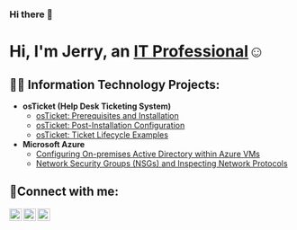 ### Hi there 👋

<h1>Hi, I'm Jerry, an <a href="https://www.linkedin.com/in/jerryharts/">IT Professional</a>☺</h1>

<h2>👨‍💻 Information Technology Projects:</h2>

- <b>osTicket (Help Desk Ticketing System)</b>
  - [osTicket: Prerequisites and Installation](https://github.com/jerryharts2024/osticket-prereqs)
  - [osTicket: Post-Installation Configuration](https://github.com/jerryharts2024/post-install-config)
  - [osTicket: Ticket Lifecycle Examples](https://github.com/jerryharts2024/ticket-lifecycle)
- <b>Microsoft Azure</b>
  - [Configuring On-premises Active Directory within Azure VMs](https://github.com/jerryharts2024/configure-ad)
  - [Network Security Groups (NSGs) and Inspecting Network Protocols](https://github.com/jerryharts2024/azure-network-protocols)

<h2>🤳Connect with me:</h2>

[<img align="left" alt="Josh | Twitter" width="22px" src="https://cdn.jsdelivr.net/npm/simple-icons@v3/icons/twitter.svg" />][twitter]
[<img align="left" alt="Josh | LinkedIn" width="22px" src="https://cdn.jsdelivr.net/npm/simple-icons@v3/icons/linkedin.svg" />][linkedin]
[<img align="left" alt="Josh | Instagram" width="22px" src="https://cdn.jsdelivr.net/npm/simple-icons@v3/icons/instagram.svg" />][instagram]

[twitter]: https://twitter.com/Josh
[instagram]: https://www.instagram.com/Josh
[linkedin]: https://linkedin.com/in/Josh
